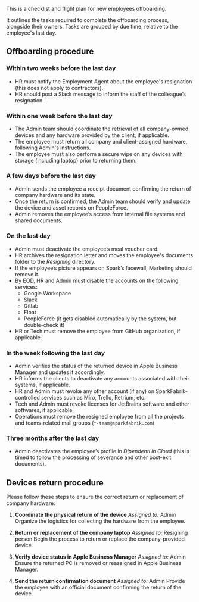 This is a checklist and flight plan for new employees offboarding.

It outlines the tasks required to complete the offboarding process, alongside their owners. Tasks are grouped by due time, relative to the employee's last day.

## Offboarding procedure

### Within two weeks before the last day

* HR must notify the Employment Agent about the employee's resignation (this does not apply to contractors).
* HR should post a Slack message to inform the staff of the colleague’s resignation.

### Within one week before the last day

* The Admin team should coordinate the retrieval of all company-owned devices and any hardware provided by the client, if applicable.
* The employee must return all company and client-assigned hardware, following Admin's instructions.
* The employee must also perform a secure wipe on any devices with storage (including laptop) prior to returning them.

### A few days before the last day

* Admin sends the employee a receipt document confirming the return of company hardware and its state.
* Once the return is confirmed, the Admin team should verify and update the device and asset records on PeopleForce.
* Admin removes the employee’s access from internal file systems and shared documents.

### On the last day

* Admin must deactivate the employee’s meal voucher card.
* HR archives the resignation letter and moves the employee's documents folder to the _Resigning_ directory.
* If the employee’s picture appears on Spark’s facewall, Marketing should remove it.
* By EOD, HR and Admin must disable the accounts on the following services:
   * Google Workspace
   * Slack
   * Gitlab
   * Float
   * PeopleForce (it gets disabled automatically by the system, but double-check it)
* HR or Tech must remove the employee from GitHub organization, if applicable.

### In the week following the last day

* Admin verifies the status of the returned device in Apple Business Manager and updates it accordingly.
* HR informs the clients to deactivate any accounts associated with their systems, if applicable.
* HR and Admin must revoke any other account (if any) on SparkFabrik-controlled services such as Miro, Trello, Retrium, etc.
* Tech and Admin must revoke licenses for JetBrains software and other softwares, if applicable.
* Operations must remove the resigned employee from all the projects and teams-related mail groups (`*-team@sparkfabrik.com`)


### Three months after the last day

* Admin deactivates the employee’s profile in *Dipendenti in Cloud* (this is timed to follow the processing of severance and other post-exit documents).

## Devices return procedure

Please follow these steps to ensure the correct return or replacement of company hardware:

1. **Coordinate the physical return of the device**
   *Assigned to:* Admin
   Organize the logistics for collecting the hardware from the employee.

2. **Return or replacement of the company laptop**
   *Assigned to:* Resigning person
   Begin the process to return or replace the company-provided device.

3. **Verify device status in Apple Business Manager**
   *Assigned to:* Admin
   Ensure the returned PC is removed or reassigned in Apple Business Manager.

4. **Send the return confirmation document**
   *Assigned to:* Admin
   Provide the employee with an official document confirming the return of the device.
